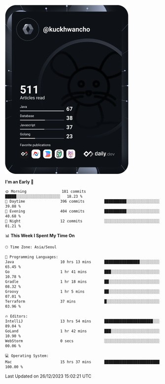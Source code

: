 <a href="https://app.daily.dev/kuckhwancho"><img src="https://github.com/kuckjwi0928/kuckjwi0928/blob/master/devcard.svg" width="400" alt="Kuckjwi Devcard"/></a>

<!--START_SECTION:waka-->
**I'm an Early 🐤** 

```text
🌞 Morning                181 commits         █████░░░░░░░░░░░░░░░░░░░░   18.23 % 
🌆 Daytime                396 commits         ██████████░░░░░░░░░░░░░░░   39.88 % 
🌃 Evening                404 commits         ██████████░░░░░░░░░░░░░░░   40.68 % 
🌙 Night                  12 commits          ░░░░░░░░░░░░░░░░░░░░░░░░░   01.21 % 
```


📊 **This Week I Spent My Time On** 

```text
🕑︎ Time Zone: Asia/Seoul

💬 Programming Languages: 
Java                     10 hrs 13 mins      ████████████████░░░░░░░░░   65.45 % 
Go                       1 hr 41 mins        ███░░░░░░░░░░░░░░░░░░░░░░   10.78 % 
Gradle                   1 hr 18 mins        ██░░░░░░░░░░░░░░░░░░░░░░░   08.32 % 
Groovy                   1 hr 5 mins         ██░░░░░░░░░░░░░░░░░░░░░░░   07.01 % 
Terraform                37 mins             █░░░░░░░░░░░░░░░░░░░░░░░░   03.96 % 

🔥 Editors: 
IntelliJ                 13 hrs 54 mins      ██████████████████████░░░   89.04 % 
GoLand                   1 hr 42 mins        ███░░░░░░░░░░░░░░░░░░░░░░   10.90 % 
WebStorm                 0 secs              ░░░░░░░░░░░░░░░░░░░░░░░░░   00.06 % 

💻 Operating System: 
Mac                      15 hrs 37 mins      █████████████████████████   100.00 % 
```


 Last Updated on 26/12/2023 15:02:21 UTC
<!--END_SECTION:waka-->
